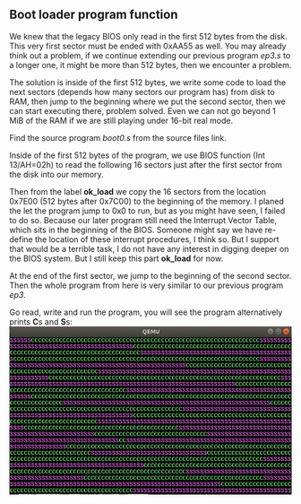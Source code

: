 ## Boot loader program function
We knew that the legacy BIOS only read in the first 512 bytes from the disk. This very first sector must be ended with 0xAA55 as well. You may already think out a problem, if we continue extending our previous program *ep3.s* to a longer one, it might be more than 512 bytes, then we encounter a problem.

The solution is inside of the first 512 bytes, we write some code to load the next sectors (depends how many sectors our program has) from disk to RAM, then jump to the beginning where we put the second sector, then we can start executing there, problem solved. Even we can not go beyond 1 MiB of the RAM if we are still playing under 16-bit real mode. 

Find the source program *boot0.s* from the source files link.

Inside of the first 512 bytes of the program, we use BIOS function (Int 13/AH=02h) to read the following 16 sectors just after the first sector from the disk into our memory. 

Then from the label **ok_load** we copy the 16 sectors from the location 0x7E00 (512 bytes after 0x7C00) to the beginning of the memory. I planed the let the program jump to 0x0 to run, but as you might have seen, I failed to do so. Because our later program still need the Interrupt Vector Table, which sits in the beginning of the BIOS. Someone might say we have re-define the location of these interrupt procedures, I think so. But I support that would be a terrible task, I do not have any interest in digging deeper on the BIOS system. But I still keep this part **ok_load** for now.

At the end of the first sector, we jump to the beginning of the second sector. Then the whole program from here is very similar to our previous program *ep3*.

Go read, write and run the program, you will see the program alternatively prints **C**s and **S**s:
![Pic](./pic/2.7.jpg)